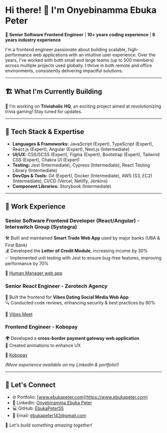 # Hi there! 👋 I'm Onyebinamma Ebuka Peter

🚀 **Senior Software Frontend Engineer** | **10+ years coding experience** | **6 years industry experience**

I'm a frontend engineer passionate about building scalable, high-performance web applications with an intuitive user experience. Over the years, I've worked with both small and large teams (up to 500 members) across multiple projects used globally. I thrive in both remote and office environments, consistently delivering impactful solutions.

---

## 🏗️ What I'm Currently Building
🎉 I'm working on **Triviaholic HQ**, an exciting project aimed at revolutionizing trivia gaming! Stay tuned for updates.

---

## 🔧 Tech Stack & Expertise
- **Languages & Frameworks:** JavaScript (Expert), TypeScript (Expert), React.js (Expert), Angular (Expert), Next.js (Intermediate)
- **UI/UX:** CSS/SCSS (Expert), Figma (Expert), Bootstrap (Expert), Tailwind CSS (Expert), Chakra UI (Expert)
- **Testing:** Jest (Intermediate), Cypress (Intermediate), React Testing Library (Intermediate)
- **DevOps & Tools:** Git (Expert), Docker (Intermediate), AWS (S3, EC2) (Intermediate), CI/CD (Vercel, Netlify, Jenkins)
- **Component Libraries:** Storybook (Intermediate)

---

## 💼 Work Experience
### **Senior Software Frontend Developer (React/Angular) - Interswitch Group (Systegra)**  
🛠️ Built and maintained **Smart Trade Web App** used by major banks (UBA & First Bank)  
💰 Developed the **Letter of Credit Module**, increasing income by 30%  
✅ Implemented unit testing with Jest to ensure bug-free features, improving performance by 70%  

🔗 [Human Manager web app](https://humanmanager.net/)

### **Senior React Engineer - Zerotech Agency**  
🚀 Built the frontend for **Vibes Dating Social Media Web App**  
🔍 Conducted code reviews, enhancing security & best practices by 80%  

🔗 [Vibes Meet](https://vibesmeet.com)

### **Frontend Engineer - Kobopay**  
🌍 Developed a **cross-border payment gateway web application**  
🎨 Created animations to enhance UX  

🔗 [Kobopay](https://kobopay.co)

_(More experience available on my LinkedIn & portfolio!)_

---

## 📢 Let's Connect
- 🌐 Portfolio: [www.ebukapeter.com](https://www.ebukapeter.com)
- 🔗 LinkedIn: [Onyebinamma Ebuka Peter](https://www.linkedin.com/in/onyebinamma-ebuka-peter-002aa8136/)
- 💻 GitHub: [EbukaPeter55](https://github.com/EbukaPeter55)
- 📧 Email: [ebukapeter143@gmail.com](mailto:ebukapeter143@gmail.com)

🚀 _Let's build something amazing together!_
